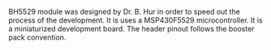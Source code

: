 BH5529 module was designed by Dr. B. Hur in order to speed out the process of the development. It is uses a MSP430F5529 microcontroller. It is a miniaturized development board. The header pinout follows the booster pack convention.
